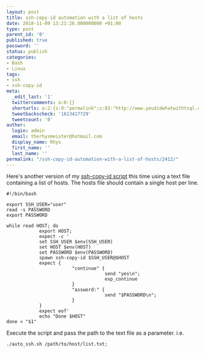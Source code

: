 ```yaml
---
layout: post
title: ssh-copy-id automation with a list of hosts
date: 2018-11-09 13:21:26.000000000 +01:00
type: post
parent_id: '0'
published: true
password: ''
status: publish
categories:
- Bash
- Linux
tags:
- ssh
- ssh-copy-id
meta:
  _edit_last: '1'
  twittercomments: a:0:{}
  shorturls: a:2:{s:9:"permalink";s:83:"http://www.youdidwhatwithtsql.com/ssh-copy-id-automation-with-a-list-of-hosts/2412/";s:7:"tinyurl";s:27:"http://tinyurl.com/y9rkpyre";}
  tweetbackscheck: '1613417729'
  tweetcount: '0'
author:
  login: admin
  email: therhysmeister@hotmail.com
  display_name: Rhys
  first_name: ''
  last_name: ''
permalink: "/ssh-copy-id-automation-with-a-list-of-hosts/2412/"
---
```

Here's another version of my [ssh-copy-id script](http://www.youdidwhatwithtsql.com/automate-ssh-copy-id-with-numbered-hosts/2400/) this time using a text file containing a list of hosts. The hosts file should contain a single host per line.

```
#!/bin/bash

export SSH_USER="user"
read -s PASSWORD
export PASSWORD

while read HOST; do
            export HOST;
            expect -c '
            set SSH_USER $env(SSH_USER)
            set HOST $env(HOST)
            set PASSWORD $env(PASSWORD)
            spawn ssh-copy-id $SSH_USER@$HOST
            expect {
                        "continue" {
                                    send "yes\n";
                                    exp_continue
                        }
                        "assword:" {
                                    send "$PASSWORD\n";
                        }
            }
            expect eof'
            echo "Done $HOST"
done < "$1"
```

Execute the script and pass the path to the text file as a parameter. i.e.

```
./auto_ssh.sh /path/to/host/list.txt;
```

